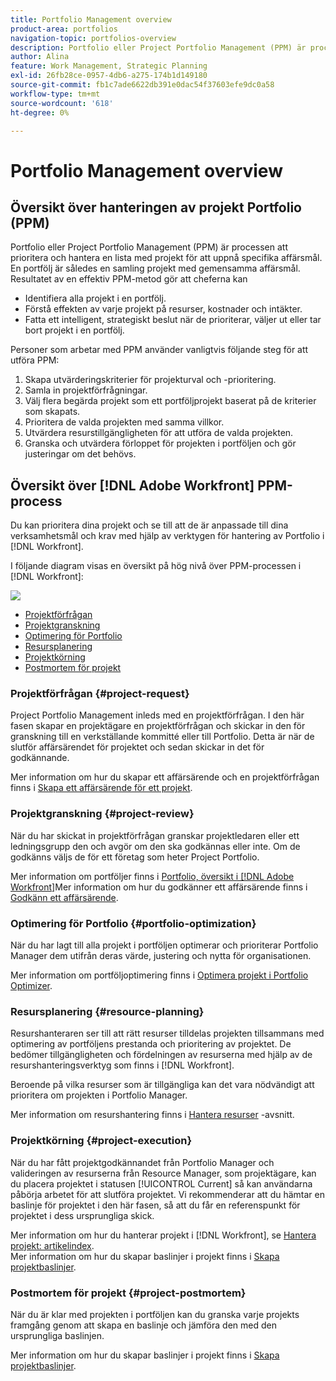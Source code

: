 ```yaml
---
title: Portfolio Management overview
product-area: portfolios
navigation-topic: portfolios-overview
description: Portfolio eller Project Portfolio Management (PPM) är processen att prioritera och hantera en lista med projekt för att uppnå specifika affärsmål. En portfölj är en samling projekt med gemensamma affärsmål.
author: Alina
feature: Work Management, Strategic Planning
exl-id: 26fb28ce-0957-4db6-a275-174b1d149180
source-git-commit: fb1c7ade6622db391e0dac54f37603efe9dc0a58
workflow-type: tm+mt
source-wordcount: '618'
ht-degree: 0%

---
```


# Portfolio Management overview

## Översikt över hanteringen av projekt Portfolio (PPM)

Portfolio eller Project Portfolio Management (PPM) är processen att prioritera och hantera en lista med projekt för att uppnå specifika affärsmål. En portfölj är således en samling projekt med gemensamma affärsmål. Resultatet av en effektiv PPM-metod gör att cheferna kan

* Identifiera alla projekt i en portfölj.
* Förstå effekten av varje projekt på resurser, kostnader och intäkter.
* Fatta ett intelligent, strategiskt beslut när de prioriterar, väljer ut eller tar bort projekt i en portfölj.

Personer som arbetar med PPM använder vanligtvis följande steg för att utföra PPM:

1. Skapa utvärderingskriterier för projekturval och -prioritering.
1. Samla in projektförfrågningar.
1. Välj flera begärda projekt som ett portföljprojekt baserat på de kriterier som skapats.
1. Prioritera de valda projekten med samma villkor.
1. Utvärdera resurstillgängligheten för att utföra de valda projekten.
1. Granska och utvärdera förloppet för projekten i portföljen och gör justeringar om det behövs.

## Översikt över [!DNL Adobe Workfront] PPM-process

Du kan prioritera dina projekt och se till att de är anpassade till dina verksamhetsmål och krav med hjälp av verktygen för hantering av Portfolio i [!DNL Workfront].

I följande diagram visas en översikt på hög nivå över PPM-processen i [!DNL Workfront]:

![](assets/pm1-350x88.png)

* [Projektförfrågan](#project-request)
* [Projektgranskning](#project-review)
* [Optimering för Portfolio](#portfolio-optimization)
* [Resursplanering](#resource-planning)
* [Projektkörning](#project-execution)
* [Postmortem för projekt](#project-postmortem)

### Projektförfrågan {#project-request}

Project Portfolio Management inleds med en projektförfrågan. I den här fasen skapar en projektägare en projektförfrågan och skickar in den för granskning till en verkställande kommitté eller till Portfolio. Detta är när de slutför affärsärendet för projektet och sedan skickar in det för godkännande.

Mer information om hur du skapar ett affärsärende och en projektförfrågan finns i [Skapa ett affärsärende för ett projekt](../../../manage-work/projects/define-a-business-case/create-business-case.md).

### Projektgranskning {#project-review}

När du har skickat in projektförfrågan granskar projektledaren eller ett ledningsgrupp den och avgör om den ska godkännas eller inte. Om de godkänns väljs de för ett företag som heter Project Portfolio.

Mer information om portföljer finns i [Portfolio, översikt i [!DNL Adobe Workfront]](../../../manage-work/portfolios/portfolios-overview/portfolio-overview.md)Mer information om hur du godkänner ett affärsärende finns i [Godkänn ett affärsärende](../../../manage-work/projects/define-a-business-case/approve-business-case.md).

### Optimering för Portfolio {#portfolio-optimization}

När du har lagt till alla projekt i portföljen optimerar och prioriterar Portfolio Manager dem utifrån deras värde, justering och nytta för organisationen.

Mer information om portföljoptimering finns i [Optimera projekt i Portfolio Optimizer](../../../manage-work/portfolios/portfolio-optimizer/optimize-projects-in-portfolio-optimizer.md).

### Resursplanering {#resource-planning}

Resurshanteraren ser till att rätt resurser tilldelas projekten tillsammans med optimering av portföljens prestanda och prioritering av projektet. De bedömer tillgängligheten och fördelningen av resurserna med hjälp av de resurshanteringsverktyg som finns i [!DNL Workfront].

Beroende på vilka resurser som är tillgängliga kan det vara nödvändigt att prioritera om projekten i Portfolio Manager.

Mer information om resurshantering finns i [Hantera resurser](../../../resource-mgmt/manage-resources.md) -avsnitt.

### Projektkörning {#project-execution}

När du har fått projektgodkännandet från Portfolio Manager och valideringen av resurserna från Resource Manager, som projektägare, kan du placera projektet i statusen [!UICONTROL Current] så kan användarna påbörja arbetet för att slutföra projektet. Vi rekommenderar att du hämtar en baslinje för projektet i den här fasen, så att du får en referenspunkt för projektet i dess ursprungliga skick.

Mer information om hur du hanterar projekt i [!DNL Workfront], se [Hantera projekt: artikelindex](../../../manage-work/projects/manage-projects/manage-projects-overview.md).\
Mer information om hur du skapar baslinjer i projekt finns i [Skapa projektbaslinjer](../../../manage-work/projects/create-projects/create-baselines.md).

### Postmortem för projekt {#project-postmortem}

När du är klar med projekten i portföljen kan du granska varje projekts framgång genom att skapa en baslinje och jämföra den med den ursprungliga baslinjen.

Mer information om hur du skapar baslinjer i projekt finns i [Skapa projektbaslinjer](../../../manage-work/projects/create-projects/create-baselines.md).
